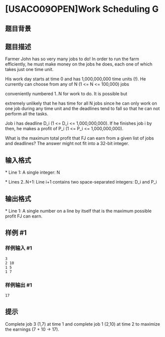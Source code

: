 # [USACO09OPEN]Work Scheduling G

## 题目背景



## 题目描述

Farmer John has so very many jobs to do! In order to run the farm efficiently, he must make money on the jobs he does, each one of which takes just one time unit.

His work day starts at time 0 and has 1,000,000,000 time units (!).  He currently can choose from any of N (1 <= N <= 100,000) jobs

conveniently numbered 1..N for work to do. It is possible but

extremely unlikely that he has time for all N jobs since he can only work on one job during any time unit and the deadlines tend to fall so that he can not perform all the tasks.

Job i has deadline D\_i (1 <= D\_i <= 1,000,000,000). If he finishes job i by then, he makes a profit of P\_i (1 <= P\_i <= 1,000,000,000).

What is the maximum total profit that FJ can earn from a given list of jobs and deadlines?  The answer might not fit into a 32-bit integer.




## 输入格式

\* Line 1: A single integer: N

\* Lines 2..N+1: Line i+1 contains two space-separated integers: D\_i and P\_i


## 输出格式

\* Line 1: A single number on a line by itself that is the maximum possible profit FJ can earn.


## 样例 #1

### 样例输入 #1
```
3 
2 10 
1 5 
1 7 
```

### 样例输出 #1

```
17 
```

## 提示

Complete job 3 (1,7) at time 1 and complete job 1 (2,10) at time 2 to maximize the earnings (7 + 10 -> 17).

